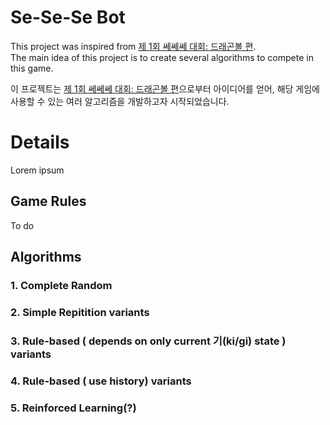 # Se-Se-Se Bot

This project was inspired from [제 1회 쎄쎄쎄 대회: 드래곤볼 편](https://event-us.kr/ayaeoyeo/event/10916).  
The main idea of this project is to create several algorithms to compete in this game.

이 프로젝트는 [제 1회 쎄쎄쎄 대회: 드래곤볼 편](https://event-us.kr/ayaeoyeo/event/10916)으로부터 아이디어를 얻어, 해당 게임에 사용할 수 있는 여러 알고리즘을 개발하고자 시작되었습니다.
# Details
Lorem ipsum
## Game Rules
To do
## Algorithms
### 1. Complete Random
### 2. Simple Repitition variants
### 3. Rule-based ( depends on only current 기(ki/gi) state )  variants
### 4. Rule-based ( use history) variants
### 5. Reinforced Learning(?)
